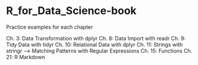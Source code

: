 # R_for_Data_Science-book
Practice examples for each chapter

Ch. 3:  Data Transformation with dplyr
Ch. 8:  Data Import with readr
Ch. 9:  Tidy Data with tidyr
Ch. 10:  Relational Data with dplyr
Ch. 11:  Strings with stringr --> Matching Patterns with Regular Expressions
Ch. 15:  Functions
Ch. 21:  R Markdown
